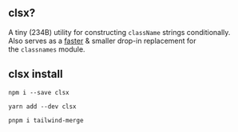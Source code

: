 ## clsx? 
A tiny (234B) utility for constructing `className` strings conditionally.  
Also serves as a [faster](https://github.com/lukeed/clsx/blob/HEAD/bench) & smaller drop-in replacement for the `classnames` module.

## clsx install
```shell
npm i --save clsx
```

```shell
yarn add --dev clsx
```

```shell
pnpm i tailwind-merge
```

